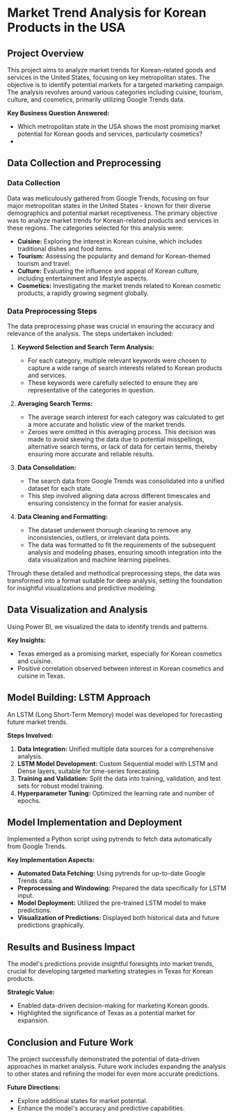 # Market Trend Analysis for Korean Products in the USA

## **Project Overview**
This project aims to analyze market trends for Korean-related goods and services in the United States, focusing on key metropolitan states. The objective is to identify potential markets for a targeted marketing campaign. The analysis revolves around various categories including cuisine, tourism, culture, and cosmetics, primarily utilizing Google Trends data.

**Key Business Question Answered:**
- Which metropolitan state in the USA shows the most promising market potential for Korean goods and services, particularly cosmetics?
- 

## **Data Collection and Preprocessing**

### **Data Collection**
Data was meticulously gathered from Google Trends, focusing on four major metropolitan states in the United States - known for their diverse demographics and potential market receptiveness. The primary objective was to analyze market trends for Korean-related products and services in these regions. The categories selected for this analysis were:

- **Cuisine:** Exploring the interest in Korean cuisine, which includes traditional dishes and food items.
- **Tourism:** Assessing the popularity and demand for Korean-themed tourism and travel.
- **Culture:** Evaluating the influence and appeal of Korean culture, including entertainment and lifestyle aspects.
- **Cosmetics:** Investigating the market trends related to Korean cosmetic products, a rapidly growing segment globally.

### **Data Preprocessing Steps**
The data preprocessing phase was crucial in ensuring the accuracy and relevance of the analysis. The steps undertaken included:

1. **Keyword Selection and Search Term Analysis:**
   - For each category, multiple relevant keywords were chosen to capture a wide range of search interests related to Korean products and services.
   - These keywords were carefully selected to ensure they are representative of the categories in question.

2. **Averaging Search Terms:**
   - The average search interest for each category was calculated to get a more accurate and holistic view of the market trends.
   - Zeroes were omitted in this averaging process. This decision was made to avoid skewing the data due to potential misspellings, alternative search terms, or lack of data for certain terms, thereby ensuring more accurate and reliable results.

3. **Data Consolidation:**
   - The search data from Google Trends was consolidated into a unified dataset for each state.
   - This step involved aligning data across different timescales and ensuring consistency in the format for easier analysis.

4. **Data Cleaning and Formatting:**
   - The dataset underwent thorough cleaning to remove any inconsistencies, outliers, or irrelevant data points.
   - The data was formatted to fit the requirements of the subsequent analysis and modeling phases, ensuring smooth integration into the data visualization and machine learning pipelines.

Through these detailed and methodical preprocessing steps, the data was transformed into a format suitable for deep analysis, setting the foundation for insightful visualizations and predictive modeling.




## **Data Visualization and Analysis**
Using Power BI, we visualized the data to identify trends and patterns. 

**Key Insights:**
- Texas emerged as a promising market, especially for Korean cosmetics and cuisine.
- Positive correlation observed between interest in Korean cosmetics and cuisine in Texas.

## **Model Building: LSTM Approach**
An LSTM (Long Short-Term Memory) model was developed for forecasting future market trends. 

**Steps Involved:**
1. **Data Integration:** Unified multiple data sources for a comprehensive analysis.
2. **LSTM Model Development:** Custom Sequential model with LSTM and Dense layers, suitable for time-series forecasting.
3. **Training and Validation:** Split the data into training, validation, and test sets for robust model training.
4. **Hyperparameter Tuning:** Optimized the learning rate and number of epochs.


## **Model Implementation and Deployment**
Implemented a Python script using pytrends to fetch data automatically from Google Trends.

**Key Implementation Aspects:**
- **Automated Data Fetching:** Using pytrends for up-to-date Google Trends data.
- **Preprocessing and Windowing:** Prepared the data specifically for LSTM input.
- **Model Deployment:** Utilized the pre-trained LSTM model to make predictions.
- **Visualization of Predictions:** Displayed both historical data and future predictions graphically.


## **Results and Business Impact**
The model's predictions provide insightful foresights into market trends, crucial for developing targeted marketing strategies in Texas for Korean products.

**Strategic Value:**
- Enabled data-driven decision-making for marketing Korean goods.
- Highlighted the significance of Texas as a potential market for expansion.

## **Conclusion and Future Work**
The project successfully demonstrated the potential of data-driven approaches in market analysis. Future work includes expanding the analysis to other states and refining the model for even more accurate predictions.

**Future Directions:**
- Explore additional states for market potential.
- Enhance the model's accuracy and predictive capabilities.

